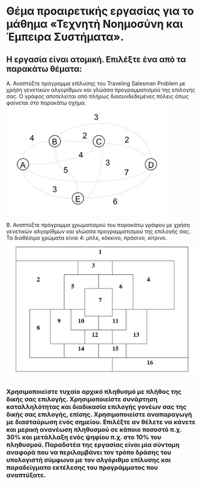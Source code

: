 # Θέμα προαιρετικής εργασίας για το μάθημα «Τεχνητή Νοημοσύνη και Έμπειρα Συστήματα».

## Η εργασία είναι ατομική. Επιλέξτε ένα από τα παρακάτω θέματα:

Α. Αναπτύξτε πρόγραμμα επίλυσης του Traveling Salesman Problem με χρήση γενετικών αλγορίθμων και γλώσσα προγραμματισμού της επιλογής σας. Ο γράφος αποτελείται από πλήρως διασυνδεδεμένες πόλεις όπως φαίνεται στo παρακάτω σχήμα.
![alt text](schema1.png)


Β. Αναπτύξτε πρόγραμμα χρωματισμού του παρακάτω γράφου με χρήση γενετικών αλγορίθμων και γλώσσα προγραμματισμού της επιλογής σας. Τα διαθέσιμα χρώματα είναι 4: μπλε, κόκκινο, πράσινο, κίτρινο.
![alt text](schema2.png)


### Χρησιμοποιείστε τυχαίο αρχικό πληθυσμό με πλήθος της δικής σας επιλογής. Χρησιμοποιείστε συνάρτηση καταλληλότητας και διαδικασία επιλογής γονέων σας της δικής σας επιλογής, επίσης. Χρησιμοποιείστε αναπαραγωγή με διασταύρωση ενός σημείου. Επιλέξτε αν θέλετε να κάνετε και μερική ανανέωση πληθυσμού σε κάποιο ποσοστό π.χ. 30% και μετάλλαξη ενός ψηφίου π.χ. στο 10% του πληθυσμού. Παραδοτέα της εργασίας είναι μία σύντομη αναφορά που να περιλαμβάνει τον τρόπο δράσης του υπολογιστή σύμφωνα με τον αλγόριθμο επίλυσης και παραδείγματα εκτέλεσης του προγράμματος που αναπτύξατε.
